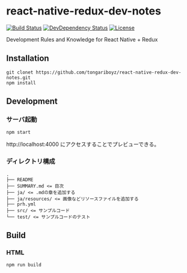 # react-native-redux-dev-notes

[![Build Status][travis-image]][travis-url]
[![DevDependency Status][daviddm-dev-image]][daviddm-dev-url]
[![License][license-image]][license-url]

Development Rules and Knowledge for React Native + Redux


## Installation

```
git clonet https://github.com/tongariboyz/react-native-redux-dev-notes.git
npm install
```


## Development

### サーバ起動

```
npm start
```

http://localhost:4000 にアクセスすることでプレビューできる。


### ディレクトリ構成

```
.
├── README
├── SUMMARY.md <= 目次
├── ja/ <= .mdの章を追加する
├── ja/resources/ <= 画像などリソースファイルを追加する
├── prh.yml
├── src/ <= サンプルコード
└── test/ <= サンプルコードのテスト
```


## Build

### HTML

```
npm run build
```


[travis-url]: https://travis-ci.org/tongariboyz/react-native-redux-dev-notes
[travis-image]: https://img.shields.io/travis/tongariboyz/react-native-redux-dev-notes.svg?style=flat-square
[daviddm-dev-url]: https://david-dm.org/tongariboyz/react-native-redux-dev-notes#info=devDependencies
[daviddm-dev-image]: https://img.shields.io/david/dev/tongariboyz/react-native-redux-dev-notes.svg?style=flat-square
[license-url]: https://github.com/tongariboyz/react-native-redux-dev-notes/blob/master/LICENSE
[license-image]: https://img.shields.io/github/license/tongariboyz/react-native-redux-dev-notes.svg?style=flat-square
